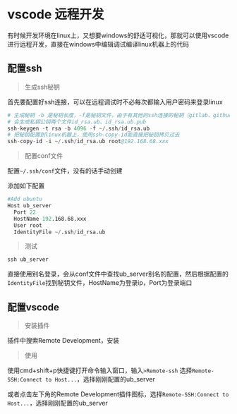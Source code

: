 # vscode 远程开发

有时候开发环境在linux上，又想要windows的舒适可视化，那就可以使用vscode进行远程开发，直接在windows中编辑调试编译linux机器上的代码

## 配置ssh

>生成ssh秘钥

首先要配置好ssh连接，可以在远程调试时不必每次都输入用户密码来登录linux

```s
# 生成秘钥 -b 是秘钥长度，-f是秘钥文件，由于有其他的ssh连接的秘钥（gitlab、github），所以直接指定秘钥文件的名称，避免覆盖了其他的ssh秘钥
# 会生成私钥公钥两个文件id_rsa.ub、id_rsa.ub.pub
ssh-keygen -t rsa -b 4096 -f ~/.ssh/id_rsa.ub
# 把秘钥配置到linux机器上，使用ssh-copy-id能直接把秘钥拷贝过去
ssh-copy-id -i ~/.ssh/id_rsa.ub root@192.168.68.xxx
```

>配置conf文件

配置`~/.ssh/conf`文件，没有的话手动创建

添加如下配置
```s
#Add ubuntu
Host ub_server
  Port 22
  HostName 192.168.68.xxx
  User root
  IdentityFile ~/.ssh/id_rsa.ub
```

>测试

```s
ssh ub_server
```

直接使用别名登录，会从conf文件中查找ub_server别名的配置，然后根据配置的`IdentityFile`找到秘钥文件，HostName为登录ip，Port为登录端口

## 配置vscode

>安装插件

插件中搜索Remote Development，安装

>使用

使用cmd+shift+p快捷键打开命令输入窗口，输入`>Remote-ssh` 选择`Remote-SSH:Connect to Host...`，选择刚刚配置的ub_server

或者点击左下角的Remote Development插件图标，选择`Remote-SSH:Connect to Host...`，选择刚刚配置的ub_server